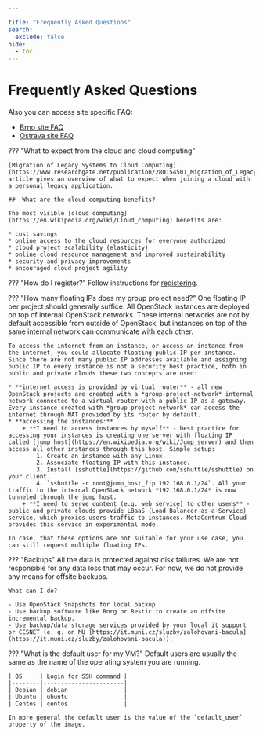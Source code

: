 ```yaml
---

title: "Frequently Asked Questions"
search:
  exclude: false
hide:
  - toc
---
```


# Frequently Asked Questions

Also you can access site specific FAQ:

 - [Brno site FAQ](../technical-reference/brno-site/faq.md)
 - [Ostrava site FAQ](../technical-reference/ostrava-site/faq.md)

??? "What to expect from the cloud and cloud computing"

	[Migration of Legacy Systems to Cloud Computing](https://www.researchgate.net/publication/280154501_Migration_of_Legacy_Systems_to_Cloud_Computing) article gives an overview of what to expect when joining a cloud with a personal legacy application.

	##  What are the cloud computing benefits?

	The most visible [cloud computing](https://en.wikipedia.org/wiki/Cloud_computing) benefits are:

	* cost savings
	* online access to the cloud resources for everyone authorized
	* cloud project scalability (elasticity)
	* online cloud resource management and improved sustainability
	* security and privacy improvements
	* encouraged cloud project agility

??? "How do I register?"
	Follow instructions for [registering](../additional-information/register.md).

??? "How many floating IPs does my group project need?"
	One floating IP per project should generally suffice. All OpenStack instances are deployed on top of internal OpenStack networks. These internal networks are not by default accessible from outside of OpenStack, but instances on top of the same internal network can communicate with each other.

	To access the internet from an instance, or access an instance from the internet, you could allocate floating public IP per instance. Since there are not many public IP addresses available and assigning public IP to every instance is not a security best practice, both in public and private clouds these two concepts are used:

	* **internet access is provided by virtual router** - all new OpenStack projects are created with a *group-project-network* internal network connected to a virtual router with a public IP as a gateway. Every instance created with *group-project-network* can access the internet through NAT provided by its router by default.
	* **accessing the instances:**
		+ **I need to access instances by myself** - best practice for accessing your instances is creating one server with floating IP called [jump host](https://en.wikipedia.org/wiki/Jump_server) and then access all other instances through this host. Simple setup:
			1. Create an instance with any Linux.
			2. Associate floating IP with this instance.
			3. Install [sshuttle](https://github.com/sshuttle/sshuttle) on your client.
			4. `sshuttle -r root@jump_host_fip 192.168.0.1/24`. All your traffic to the internal OpenStack network *192.168.0.1/24* is now tunneled through the jump host.
		+ **I need to serve content (e.g. web service) to other users** - public and private clouds provide LBaaS (Load-Balancer-as-a-Service) service, which proxies users traffic to instances. MetaCentrum Cloud provides this service in experimental mode.

	In case, that these options are not suitable for your use case, you can still request multiple floating IPs.

??? "Backups"
	All the data is protected against disk failures. We are not responsible for any data loss that may occur. For now, we do not provide any means for offsite backups.

	What can I do?

	- Use OpenStack Snapshots for local backup.
	- Use backup software like Borg or Restic to create an offsite incremental backup.
	- Use backup/data storage services provided by your local it support or CESNET (e. g. on MU [https://it.muni.cz/sluzby/zalohovani-bacula](https://it.muni.cz/sluzby/zalohovani-bacula)).

??? "What is the default user for my VM?"
	Default users are usually the same as the name of the operating system you are running.

	| OS     | Login for SSH command |
	|--------|-----------------------|
	| Debian | debian                |
	| Ubuntu | ubuntu                |
	| Centos | centos                |

	In more general the default user is the value of the `default_user` property of the image.
